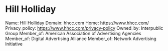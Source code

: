
# Hill Holliday

Name: Hill Holliday
Domain: hhcc.com
Home: https://www.hhcc.com/
Privacy_policy: https://www.hhcc.com/privacy-policy
Owned_by: Interpublic Group
Member_of: American Association of Advertising Agencies
Member_of: Digital Advertising Alliance
Member_of: Network Advertising Initiative
